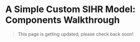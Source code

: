 # A Simple Custom SIHR Model: Components Walkthrough

> This page is getting updated, please check back soon!